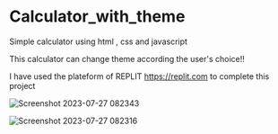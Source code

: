 # Calculator_with_theme
Simple calculator using html , css and javascript

This calculator can change theme according the user's choice!!

I have used the plateform of REPLIT https://replit.com to complete this project








![Screenshot 2023-07-27 082343](https://github.com/aryat10/Calculator_with_theme/assets/107941072/2220b369-7967-4700-a0b5-b0d8f3dc8a8b)


![Screenshot 2023-07-27 082316](https://github.com/aryat10/Calculator_with_theme/assets/107941072/aeb1a2a6-c240-4c54-aa10-975a7ef50c62)



